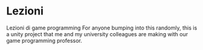 # Lezioni

Lezioni di game programming
For anyone bumping into this randomly, this is a unity project that me and my university colleagues are making with our game programming professor.
